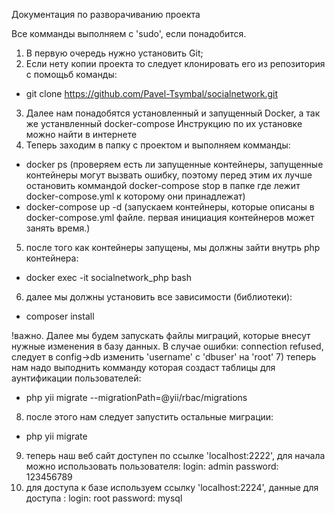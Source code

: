 Документация по разворачиванию проекта

Все комманды выполняем с 'sudo', если понадобится.

1) В первую очередь нужно установить Git;
2) Если нету копии проекта то следует клонировать его из репозитория с помощьб команды:
 - git clone https://github.com/Pavel-Tsymbal/socialnetwork.git
3) Далее нам понадобятся установленный и запущенный Docker, а так же устанвленный docker-compose
Инструкцию по их установке можно найти в интернете
4) Теперь заходим в папку с проектом и выполняем комманды:
 - docker ps (проверяем есть ли запущенные контейнеры, запущенные контейнеры могут вызвать ошибку,
  поэтому перед этим их лучше остановить коммандой docker-compose stop в папке где лежит docker-compose.yml
   к которому они принадлежат)
 - docker-compose up -d (запускаем контейнеры, которые описаны в docker-compose.yml файле. первая инициация контейнеров может занять время.)
5) после того как контейнеры запущены, мы должны зайти внутрь php контейнера:
 - docker exec -it socialnetwork_php bash
6) далее мы должны установить все зависимости (библиотеки):
 - composer install

!важно. Далее мы будем запускать файлы миграций, которые внесут нужные изменения в базу данных. В случае ошибки: connection refused, следует в config->db изменить 'username' c 'dbuser' на 'root'
7) теперь нам надо выподнить комманду которая создаст таблицы для аунтификации пользователей:
 - php yii migrate --migrationPath=@yii/rbac/migrations
8) после этого нам следует запустить остальные миграции:
 - php yii migrate
9) теперь наш веб сайт доступен по ссылке 'localhost:2222', для начала можно использовать пользователя:
login: admin
password: 123456789
10) для доступа к базе используем ссылку 'localhost:2224', данные для доступа :
login: root
password: mysql